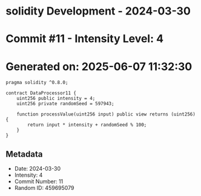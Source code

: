 ﻿# solidity Development - 2024-03-30
# Commit #11 - Intensity Level: 4
# Generated on: 2025-06-07 11:32:30
```solidity
pragma solidity ^0.8.0;

contract DataProcessor11 {
    uint256 public intensity = 4;
    uint256 private randomSeed = 597943;

    function processValue(uint256 input) public view returns (uint256) {
        return input * intensity + randomSeed % 100;
    }
}
```
## Metadata
- Date: 2024-03-30
- Intensity: 4
- Commit Number: 11
- Random ID: 459695079
